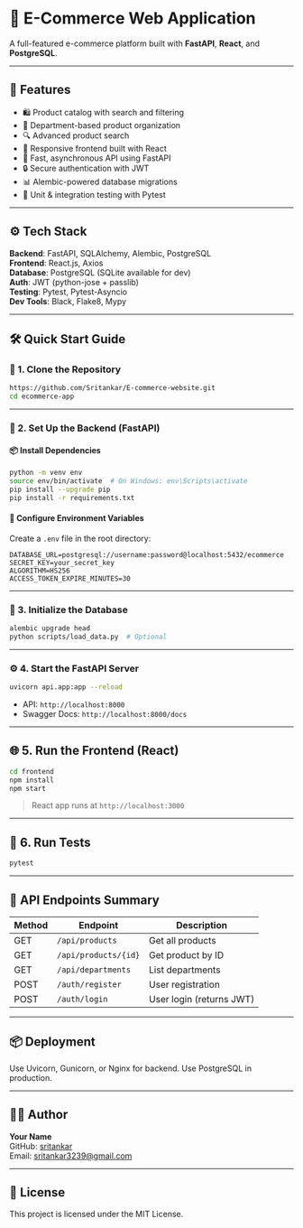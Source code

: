 # 🛒 E-Commerce Web Application

A full-featured e-commerce platform built with **FastAPI**, **React**, and **PostgreSQL**.

---

## 🚀 Features

- 🛍️ Product catalog with search and filtering
- 🏢 Department-based product organization
- 🔍 Advanced product search
- 📱 Responsive frontend built with React
- 🚀 Fast, asynchronous API using FastAPI
- 🔒 Secure authentication with JWT
- 📊 Alembic-powered database migrations
- 🧪 Unit & integration testing with Pytest

---

## ⚙️ Tech Stack

**Backend**: FastAPI, SQLAlchemy, Alembic, PostgreSQL  
**Frontend**: React.js, Axios  
**Database**: PostgreSQL (SQLite available for dev)  
**Auth**: JWT (python-jose + passlib)  
**Testing**: Pytest, Pytest-Asyncio  
**Dev Tools**: Black, Flake8, Mypy

---

## 🛠️ Quick Start Guide

### 🔁 1. Clone the Repository

```bash
https://github.com/Sritankar/E-commerce-website.git
cd ecommerce-app
```

---

### 🐍 2. Set Up the Backend (FastAPI)

#### 📦 Install Dependencies

```bash
python -m venv env
source env/bin/activate  # On Windows: env\Scripts\activate
pip install --upgrade pip
pip install -r requirements.txt
```

#### 🔐 Configure Environment Variables

Create a `.env` file in the root directory:

```env
DATABASE_URL=postgresql://username:password@localhost:5432/ecommerce
SECRET_KEY=your_secret_key
ALGORITHM=HS256
ACCESS_TOKEN_EXPIRE_MINUTES=30
```

---

### 🧱 3. Initialize the Database

```bash
alembic upgrade head
python scripts/load_data.py  # Optional
```

---

### ⚙️ 4. Start the FastAPI Server

```bash
uvicorn api.app:app --reload
```

- API: `http://localhost:8000`
- Swagger Docs: `http://localhost:8000/docs`

---

## 🌐 5. Run the Frontend (React)

```bash
cd frontend
npm install
npm start
```

> React app runs at `http://localhost:3000`

---

## 🧪 6. Run Tests

```bash
pytest
```

---

## 📝 API Endpoints Summary

| Method | Endpoint                | Description                  |
|--------|-------------------------|------------------------------|
| GET    | `/api/products`         | Get all products             |
| GET    | `/api/products/{id}`    | Get product by ID            |
| GET    | `/api/departments`      | List departments             |
| POST   | `/auth/register`        | User registration            |
| POST   | `/auth/login`           | User login (returns JWT)     |

---

## 📦 Deployment

Use Uvicorn, Gunicorn, or Nginx for backend. Use PostgreSQL in production.

---

## 👨‍💻 Author

**Your Name**  
GitHub: [sritankar](https://github.com/sritankar)  
Email: sritankar3239@gmail.com

---

## 📄 License

This project is licensed under the MIT License.
